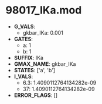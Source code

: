 # 98017_IKa.mod

- **G_VALS**:
  - gkbar_IKa: 0.001
- **GATES**:
  - a: 1
  - b: 1
- **SUFFIX**: IKa
- **GMAX_NAME**: gkbar_IKa
- **STATES**: ['a', 'b']
- **I_VALS**:
  - 6.3: 1.4090112764134282e-09
  - 37: 1.4090112764134282e-09
- **ERROR_FLAGS**: []
